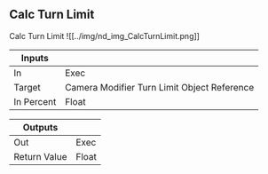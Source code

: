 ## Calc Turn Limit
Calc Turn Limit
![[../img/nd_img_CalcTurnLimit.png]]

|Inputs||
|--|--|
| In | Exec |
| Target | Camera Modifier Turn Limit Object Reference |
| In Percent | Float |

|Outputs||
|--|--|
| Out | Exec |
| Return Value | Float |
